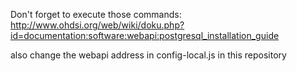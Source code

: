 Don't forget to execute those commands: http://www.ohdsi.org/web/wiki/doku.php?id=documentation:software:webapi:postgresql_installation_guide

also change the webapi address in config-local.js in this repository